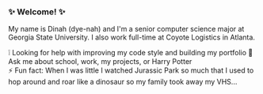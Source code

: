 ### :sparkles: Welcome! :sparkles:

My name is Dinah (dye-nah) and I'm a senior computer science major at Georgia State University. I also work full-time at Coyote Logistics in Atlanta. 

:grey_exclamation: Looking for help with improving my code style and building my portfolio 
💬 Ask me about school, work, my projects, or Harry Potter   
⚡ Fun fact: When I was little I watched Jurassic Park so much that I used to hop around and roar like a dinosaur so my family took away my VHS...   
<!--
**dinahcj/dinahcj** is a ✨ _special_ ✨ repository because its `README.md` (this file) appears on your GitHub profile.
